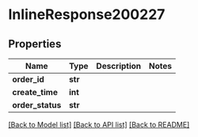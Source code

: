 # InlineResponse200227

## Properties
Name | Type | Description | Notes
------------ | ------------- | ------------- | -------------
**order_id** | **str** |  | 
**create_time** | **int** |  | 
**order_status** | **str** |  | 

[[Back to Model list]](../README.md#documentation-for-models) [[Back to API list]](../README.md#documentation-for-api-endpoints) [[Back to README]](../README.md)

